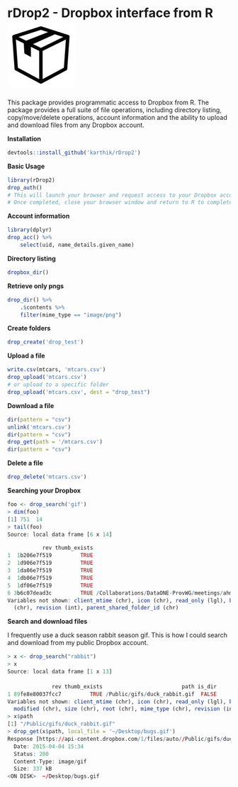 
# rDrop2 - Dropbox interface from R  ![](drop.png)  


This package provides programmatic access to Dropbox from R. The package provides a full suite of file operations, including directory listing, copy/move/delete operations, account information and the ability to upload and download files from any Dropbox account. 


__Installation__  

```r
devtools::install_github('karthik/rDrop2')
```

__Basic Usage__

```r
library(rDrop2)
drop_auth()
# This will launch your browser and request access to your Dropbox account. 
# Once completed, close your browser window and return to R to complete authentication.
```

__Account information__

```r
library(dplyr)
drop_acc() %>% 
    select(uid, name_details.given_name)
```

__Directory listing__

```r
dropbox_dir()
```

__Retrieve only pngs__

```r
drop_dir() %>% 
    .$contents %>% 
    filter(mime_type == "image/png")
```

__Create folders__


```r
drop_create('drop_test')
```

__Upload a file__

```r
write.csv(mtcars, 'mtcars.csv')
drop_upload('mtcars.csv')
# or upload to a specific folder
drop_upload('mtcars.csv', dest = "drop_test")
```

__Download a file__

```r
dir(pattern = "csv")
unlink('mtcars.csv')
dir(pattern = "csv")
drop_get(path = '/mtcars.csv')
dir(pattern = "csv")
```

__Delete a file__

```r
drop_delete('mtcars.csv')
```

__Searching your Dropbox__

```r
foo <- drop_search('gif')
> dim(foo)
[1] 751  14
> tail(foo)
Source: local data frame [6 x 14]
```

```r
           rev thumb_exists                                                                                                  path is_dir
1  1b206e7f519         TRUE                                                   /obscure_path/themes/style/bgnoise.gif  FALSE
2  1d906e7f519         TRUE                                                  /obscure_path/images/logos/ploslogo.gif  FALSE
3  1da06e7f519         TRUE                                             /obscure_path/images/logos/treebase_logo.gif  FALSE
4  1db06e7f519         TRUE                                              /obscure_path/images/logos/fishbaselogo.gif  FALSE
5  1df06e7f519         TRUE                                                 /obscure_path/images/logos/ritislogo.gif  FALSE
6 3b6c07dead3c         TRUE /Collaborations/DataONE-ProvWG/meetings/ahm-2013/provwgslide-final-reporting.key/Data/fp_cvi_logo.gif  FALSE
Variables not shown: client_mtime (chr), icon (chr), read_only (lgl), bytes (int), modified (chr), size (chr), root (chr), mime_type
  (chr), revision (int), parent_shared_folder_id (chr)
```

__Search and download files__

I frequently use a duck season rabbit season gif. This is how I could search and download from my public Dropbox account. 

```r
> x <- drop_search("rabbit")
> x
Source: local data frame [1 x 13]

              rev thumb_exists                         path is_dir
1 89fe8e80037fcc7         TRUE /Public/gifs/duck_rabbit.gif  FALSE
Variables not shown: client_mtime (chr), icon (chr), read_only (lgl), bytes (int),
  modified (chr), size (chr), root (chr), mime_type (chr), revision (int)
> x$path
[1] "/Public/gifs/duck_rabbit.gif"
> drop_get(x$path, local_file = '~/Desktop/bugs.gif')
Response [https://api-content.dropbox.com/1/files/auto//Public/gifs/duck_rabbit.gif]
  Date: 2015-04-04 15:34
  Status: 200
  Content-Type: image/gif
  Size: 337 kB
<ON DISK>  ~/Desktop/bugs.gif
```